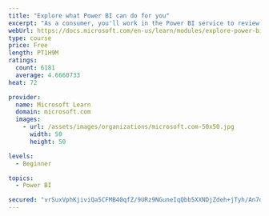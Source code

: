 ```yaml
---
title: "Explore what Power BI can do for you"
excerpt: "As a consumer, you'll work in the Power BI service to review and interact with content that has been shared with you. This module provides the foundational information that you need to work effectively in the Power BI service."
webUrl: https://docs.microsoft.com/en-us/learn/modules/explore-power-bi-service/
type: course
price: Free
length: PT1H9M
ratings:
  count: 6181
  average: 4.6660733
heat: 72

provider:
  name: Microsoft Learn
  domain: microsoft.com
  images:
    - url: /assets/images/organizations/microsoft.com-50x50.jpg
      width: 50
      height: 50

levels:
  - Beginner

topics:
  - Power BI

secured: "vrSuxVphKjiviQa5CFMB40qfZ/9URz9NGuneIqQbb5XXNDjZdeh+jTyh/An7dojS0SVyX/kuLhh5jGtjT/osUQbgSn/lYe17GT4+cn8iidFpuiFs+adQVu+eZIag7lFa9DFBoKUIlvsqBoD/vB1AzC745MplOT22HskRCKZmnqBRvKVOA3ys2J5khdVwaMJU8yngPwpGS3+76uwtfTQSedK9LfSbupMC9d1cQBatC8xJdjUTX3Mg1cs1Rpgsik1onqlXAYJ0xOdKdG4l0X+kyiAmwsmFCD9ssgqQd7/ZQHM+P4MZJf7XXJGe5E5QWvIR1MmFlL/8sILWYwBhbS18ECVwjfOsTTfvt6/WUxJON1zVSXOq/GXq+T72tnCRXNYSqsvp/1vTjxpqxR4dLXJlIw==;cbvSeCX6KFSiKNi5lgTjbg=="
---
```


